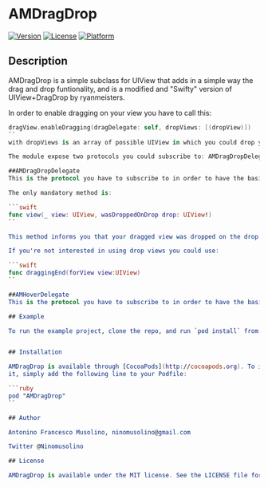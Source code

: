 # AMDragDrop

[![Version](https://img.shields.io/cocoapods/v/AMDragDrop.svg?style=flat)](http://cocoapods.org/pods/AMDragDrop)
[![License](https://img.shields.io/cocoapods/l/AMDragDrop.svg?style=flat)](http://cocoapods.org/pods/AMDragDrop)
[![Platform](https://img.shields.io/cocoapods/p/AMDragDrop.svg?style=flat)](http://cocoapods.org/pods/AMDragDrop)

## Description

AMDragDrop is a simple subclass for UIView that adds in a simple way the drag and drop funtionality, and is a modified and "Swifty" version of UIView+DragDrop by ryanmeisters.

In order to enable dragging on your view you have to call this:

```swift
dragView.enableDragging(dragDelegate: self, dropViews: [(dropView)])
``
with dropViews is an array of possible UIView in which you could drop your view.

The module expose two protocols you could subscribe to: AMDragDropDelegate and AMHoverDelegate.

##AMDragDropDelegate
This is the protocol you have to subscribe to in order to have the basic information of the drag and drop funtionality.

The only mandatory method is:

```swift
func view(_ view: UIView, wasDroppedOnDrop drop: UIView!)
``

This method informs you that your dragged view was dropped on the drop views that you specified during the initialization.

If you're not interested in using drop views you could use:

```swift
func draggingEnd(forView view:UIView)
``

##AMHoverDelegate
This is the protocol you have to subscribe to in order to have the basic information during the hovering of your view on the drop views that you specified during the initialization. 

## Example

To run the example project, clone the repo, and run `pod install` from the Example directory first.


## Installation

AMDragDrop is available through [CocoaPods](http://cocoapods.org). To install
it, simply add the following line to your Podfile:

```ruby
pod "AMDragDrop"
``

## Author

Antonino Francesco Musolino, ninomusolino@gmail.com

Twitter @Ninomusolino

## License

AMDragDrop is available under the MIT license. See the LICENSE file for more info.
